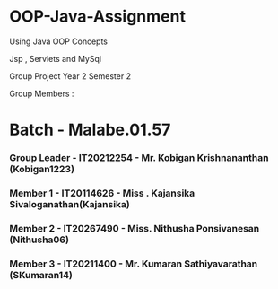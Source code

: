 # OOP-Java-Assignment

Using Java OOP Concepts 

Jsp , Servlets and MySql

Group Project
Year 2 Semester 2

Group Members : <br>

# Batch - Malabe.01.57
### Group Leader - IT20212254 - Mr. Kobigan Krishnananthan (Kobigan1223)
### Member 1 -  IT20114626 - Miss . Kajansika Sivaloganathan(Kajansika)
### Member 2 -  IT20267490 - Miss. Nithusha Ponsivanesan (Nithusha06)
### Member 3 -  IT20211400 - Mr. Kumaran Sathiyavarathan (SKumaran14)

